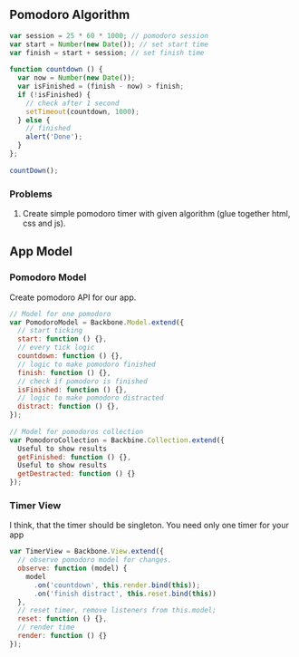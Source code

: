 ## Pomodoro Algorithm

```js
var session = 25 * 60 * 1000; // pomodoro session
var start = Number(new Date()); // set start time
var finish = start + session; // set finish time
 
function countdown () {
  var now = Number(new Date());
  var isFinished = (finish - now) > finish;
  if (!isFinished) {
    // check after 1 second
    setTimeout(countdown, 1000);
  } else {
    // finished
    alert('Done');
  }
};
 
countDown();
```

### Problems

1. Create simple pomodoro timer with given algorithm (glue together html, css and js).

## App Model

### Pomodoro Model 

Create pomodoro API for our app.

```js
// Model for one pomodoro
var PomodoroModel = Backbone.Model.extend({
  // start ticking
  start: function () {},
  // every tick logic
  countdown: function () {},
  // logic to make pomodoro finished 
  finish: function () {},
  // check if pomodoro is finished
  isFinished: function () {},
  // logic to make pomodoro distracted 
  distract: function () {},
});
 
// Model for pomodoros collection
var PomodoroCollection = Backbine.Collection.extend({
  Useful to show results
  getFinished: function () {},
  Useful to show results
  getDestracted: function () {}
});
```

### Timer View

I think, that the timer should be singleton. You need only one timer for your app

```js
var TimerView = Backbone.View.extend({
  // observe pomodoro model for changes.
  observe: function (model) {
    model
      .on('countdown', this.render.bind(this));
      .on('finish distract', this.reset.bind(this))
  },
  // reset timer, remove listeners from this.model;
  reset: function () {},
  // render time
  render: function () {}
});
```



